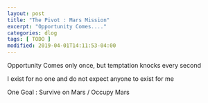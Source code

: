 ```yaml
---
layout: post
title: "The Pivot : Mars Mission"
excerpt: "Opportunity Comes...."
categories: dlog
tags: [ TODO ]
modified: 2019-04-01T14:11:53-04:00
---
```


Opportunity Comes only once, but temptation knocks every second


I exist for no one and do not expect anyone to exist for me

One Goal : Survive on Mars / Occupy Mars
